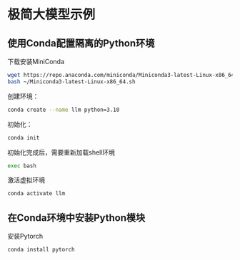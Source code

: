 # 极简大模型示例

## 使用Conda配置隔离的Python环境

下载安装MiniConda
```bash
wget https://repo.anaconda.com/miniconda/Miniconda3-latest-Linux-x86_64.sh
bash ~/Miniconda3-latest-Linux-x86_64.sh
```

创建环境：
```bash
conda create --name llm python=3.10
```

初始化：
```bash
conda init
```

初始化完成后，需要重新加载shell环境
```bash
exec bash
```

激活虚拟环境
```bash
conda activate llm 
```

## 在Conda环境中安装Python模块

安装Pytorch
```bash
conda install pytorch
```


